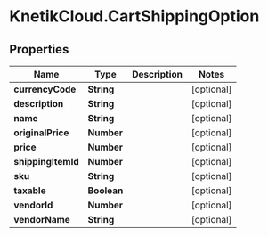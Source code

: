 # KnetikCloud.CartShippingOption

## Properties
Name | Type | Description | Notes
------------ | ------------- | ------------- | -------------
**currencyCode** | **String** |  | [optional] 
**description** | **String** |  | [optional] 
**name** | **String** |  | [optional] 
**originalPrice** | **Number** |  | [optional] 
**price** | **Number** |  | [optional] 
**shippingItemId** | **Number** |  | [optional] 
**sku** | **String** |  | [optional] 
**taxable** | **Boolean** |  | [optional] 
**vendorId** | **Number** |  | [optional] 
**vendorName** | **String** |  | [optional] 


